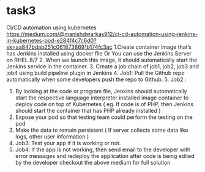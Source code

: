 # task3
CI/CD automation using kubernetes 
https://medium.com/@manishdwarkas912/ci-cd-automation-using-jenkins-in-kubernetes-pod-e284f4c7c6d0?sk=aa847bdab251c0618738691b174fc3ac
1.Create container image that’s has Jenkins installed using docker file Or You can use the Jenkins Server on RHEL 8/7
2. When we launch this image, it should automatically start the Jenkins service in the container.
3. Create a job chain of job1, job2, job3 and job4 using build pipeline plugin in Jenkins
4. Job1: Pull the Github repo automatically when some developers push the repo to Github.
5. Job2 :
1. By looking at the code or program file, Jenkins should automatically start the respective language interpreter installed image container to deploy code on top of Kubernetes ( eg. If code is of PHP, then Jenkins should start the container that has PHP already installed )
2. Expose your pod so that testing team could perform the testing on the pod
3. Make the data to remain persistent ( If server collects some data like logs, other user information )
6. Job3: Test your app if it is working or not.
7. Job4: if the app is not working, then send email to the developer with error messages and redeploy the application after code is being edited by the developer
checkout the above medium for full solution
